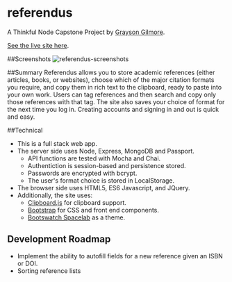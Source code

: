 # referendus

A Thinkful Node Capstone Project
by [Grayson Gilmore](https://github.com/gilmoreg/).

[See the live site here](https://aqueous-sierra-36847.herokuapp.com/).

##Screenshots
![referendus-screenshots](https://cloud.githubusercontent.com/assets/18176333/22914304/5e6e4e3e-f235-11e6-8c51-b1622ae48f38.png)

##Summary
Referendus allows you to store academic references (either articles, books, or websites), choose which of the major citation formats you require, and copy them in rich text to the clipboard, ready to paste into your own work.
Users can tag references and then search and copy only those references with that tag. The site also saves your choice of format for the next time you log in.
Creating accounts and signing in and out is quick and easy.

##Technical
* This is a full stack web app.
* The server side uses Node, Express, MongoDB and Passport.
    * API functions are tested with Mocha and Chai.
    * Authentiction is session-based and persistence stored.
    * Passwords are encrypted with bcrypt.
    * The user's format choice is stored in LocalStorage.
* The browser side uses HTML5, ES6 Javascript, and JQuery.
* Additionally, the site uses:
    * [Clipboard.js](https://www.npmjs.com/package/clipboard-js) for clipboard support.
    * [Bootstrap](http://getbootstrap.com/) for CSS and front end components.
    * [Bootswatch Spacelab](https://bootswatch.com/spacelab/) as a theme.

## Development Roadmap
* Implement the ability to autofill fields for a new reference given an ISBN or DOI.
* Sorting reference lists